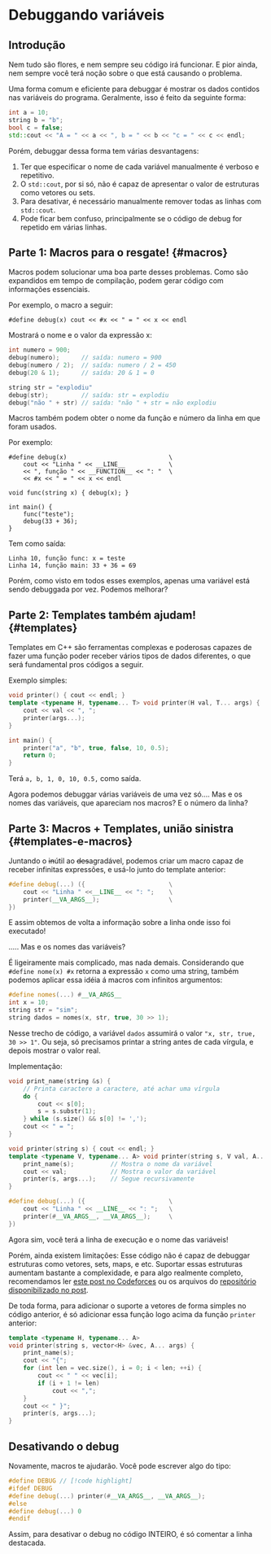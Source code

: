 # Debuggando variáveis

## Introdução

Nem tudo são flores, e nem sempre seu código irá funcionar.
E pior ainda, nem sempre você terá noção sobre o que está causando o problema.

Uma forma comum e eficiente para debuggar é mostrar os dados contidos nas variáveis
do programa. Geralmente, isso é feito da seguinte forma:

```c++
int a = 10;
string b = "b";
bool c = false;
std::cout << "A = " << a << ", b = " << b << "c = " << c << endl;
```

Porém, debuggar dessa forma tem várias desvantagens:

1. Ter que especificar o nome de cada variável manualmente é verboso e repetitivo.
2. O `std::cout`, por si só, não é capaz de apresentar o valor de estruturas como
vetores ou sets.
3. Para desativar, é necessário manualmente remover todas as linhas com `std::cout`.
4. Pode ficar bem confuso, principalmente se o código de debug for repetido
em várias linhas.

## Parte 1: Macros para o resgate! {#macros}

Macros podem solucionar uma boa parte desses problemas. Como são expandidos
em tempo de compilação, podem gerar código com informações essenciais.

Por exemplo, o macro a seguir:

```c++:no-line-numbers
#define debug(x) cout << #x << " = " << x << endl
```

Mostrará o nome e o valor da expressão x:

```c++
int numero = 900;
debug(numero);      // saída: numero = 900
debug(numero / 2);  // saída: numero / 2 = 450
debug(20 & 1);      // saída: 20 & 1 = 0

string str = "explodiu"
debug(str);         // saída: str = explodiu
debug("não " + str) // saída: "não " + str = não explodiu
```

Macros também podem obter o nome da função e número da linha em que foram usados.

Por exemplo:

```c++:line-numbers=5
#define debug(x)                            \
    cout << "Linha " << __LINE__            \
    << ", função " << __FUNCTION__ << ": "  \
    << #x << " = " << x << endl

void func(string x) { debug(x); }

int main() {
    func("teste");
    debug(33 + 36);
}
```

Tem como saída:

```bash:no-line-numbers
Linha 10, função func: x = teste
Linha 14, função main: 33 + 36 = 69
```

Porém, como visto em todos esses exemplos, apenas uma variável está sendo debuggada
por vez. Podemos melhorar?

## Parte 2: Templates também ajudam! {#templates}

Templates em C++ são ferramentas complexas e poderosas capazes de fazer uma função
poder receber vários tipos de dados diferentes, o que será fundamental pros códigos
a seguir.

Exemplo simples:

```c++
void printer() { cout << endl; }
template <typename H, typename... T> void printer(H val, T... args) {
    cout << val << ", ";
    printer(args...);
}

int main() {
    printer("a", "b", true, false, 10, 0.5);
    return 0;
}
```

Terá `a, b, 1, 0, 10, 0.5,` como saída.

Agora podemos debuggar várias variáveis de uma vez só.... Mas e os nomes das
variáveis, que apareciam nos macros? E o número da linha?

## Parte 3: Macros + Templates, união sinistra {#templates-e-macros}

Juntando o ~~in~~útil ao ~~des~~agradável, podemos criar um macro capaz de receber
infinitas expressões, e usá-lo junto do template anterior:

```c++
#define debug(...) ({                       \
    cout << "Linha " <<__LINE__ << ": ";    \
    printer(__VA_ARGS__);                   \
})
```

E assim obtemos de volta a informação sobre a linha onde isso foi executado!

..... Mas e os nomes das variáveis?

É ligeiramente mais complicado, mas nada demais. Considerando que
`#define nome(x) #x` retorna a expressão `x` como uma string, também podemos aplicar
essa idéia á macros com infinitos argumentos:

```c++
#define nomes(...) #__VA_ARGS__
int x = 10;
string str = "sim";
string dados = nomes(x, str, true, 30 >> 1);
```

Nesse trecho de código, a variável `dados` assumirá o valor `"x, str, true, 30 >> 1"`.
Ou seja, só precisamos printar a string antes de cada vírgula,
e depois mostrar o valor real.

Implementação:

```c++
void print_name(string &s) {
    // Printa caractere a caractere, até achar uma vírgula
    do {
        cout << s[0];
        s = s.substr(1);
    } while (s.size() && s[0] != ',');
    cout << " = ";
}

void printer(string s) { cout << endl; }
template <typename V, typename... A> void printer(string s, V val, A... args) {
    print_name(s);          // Mostra o nome da variável
    cout << val;            // Mostra o valor da variável
    printer(s, args...);    // Segue recursivamente
}

#define debug(...) ({                       \
    cout << "Linha " << __LINE__ << ": ";   \
    printer(#__VA_ARGS__, __VA_ARGS__);     \
})
```

Agora sim, você terá a linha de execução e o nome das variáveis!

Porém, ainda existem limitações: Esse código não é capaz de debuggar estruturas
como vetores, sets, maps, e etc.
Suportar essas estruturas aumentam bastante a complexidade, e para algo realmente
completo, recomendamos ler [este post no Codeforces](https://codeforces.com/blog/entry/125435)
 ou os arquivos do [repositório disponibilizado no post](https://github.com/Anshul-Johri-1/Debug-Template/).

De toda forma, para adicionar o suporte a vetores de forma simples no código anterior,
é só adicionar essa função logo acima da função `printer` anterior:

```c++
template <typename H, typename... A>
void printer(string s, vector<H> &vec, A... args) {
    print_name(s);
    cout << "{";
    for (int len = vec.size(), i = 0; i < len; ++i) {
        cout << " " << vec[i];
        if (i + 1 != len)
            cout << ",";
    }
    cout << " }";
    printer(s, args...);
}
```

## Desativando o debug

Novamente, macros te ajudarão. Você pode escrever algo do tipo:

```c++
#define DEBUG // [!code highlight]
#ifdef DEBUG
#define debug(...) printer(#__VA_ARGS__, __VA_ARGS__);
#else
#define debug(...) 0
#endif
```

Assim, para desativar o debug no código INTEIRO, é só comentar a linha destacada.
